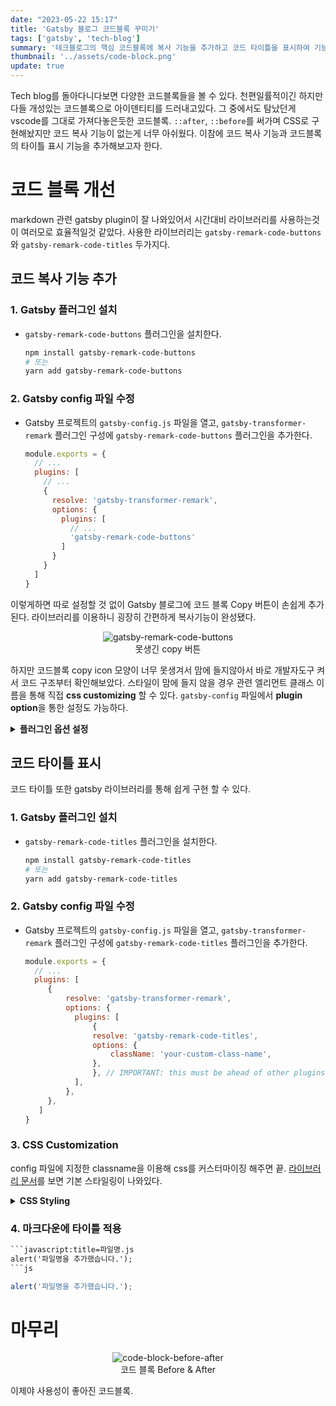 ```yaml
---
date: "2023-05-22 15:17"
title: 'Gatsby 블로그 코드블록 꾸미기'
tags: ['gatsby', 'tech-blog']
summary: '테크블로그의 핵심 코드블록에 복사 기능을 추가하고 코드 타이틀을 표시하여 기능을 개선해봅시다.'
thumbnail: '../assets/code-block.png'
update: true
---
```


Tech blog를 돌아다니다보면 다양한 코드블록들을 볼 수 있다. 천편일률적이긴 하지만 다들 개성있는 코드블록으로 아이덴티티를 드러내고있다. 그 중에서도 탐났던게 vscode를 그대로 가져다놓은듯한 코드블록. `::after`, `::before`를 써가며 CSS로 구현해놨지만 코드 복사 기능이 없는게 너무 아쉬웠다. 이참에 코드 복사 기능과 코드블록의 타이틀 표시 기능을 추가해보고자 한다.

# 코드 블록 개선
markdown 관련 gatsby plugin이 잘 나와있어서 시간대비 라이브러리를 사용하는것이 여러모로 효율적일것 같았다.
사용한 라이브러리는 `gatsby-remark-code-buttons` 와 `gatsby-remark-code-titles` 두가지다. 


## 코드 복사 기능 추가

### 1. **Gatsby 플러그인 설치**

- `gatsby-remark-code-buttons` 플러그인을 설치한다.

     ```bash
     npm install gatsby-remark-code-buttons 
     # 또는 
     yarn add gatsby-remark-code-buttons
     ```

### 2. **Gatsby config 파일 수정**

- Gatsby 프로젝트의 `gatsby-config.js` 파일을 열고, `gatsby-transformer-remark` 플러그인 구성에 `gatsby-remark-code-buttons` 플러그인을 추가한다.

     ```javascript
     module.exports = {
       // ...
       plugins: [
         // ...
         {
           resolve: 'gatsby-transformer-remark',
           options: {
             plugins: [
               // ...
               'gatsby-remark-code-buttons'
             ]
           }
         }
       ]
     }
     ```

이렇게하면 따로 설정할 것 없이 Gatsby 블로그에 코드 블록 Copy 버튼이 손쉽게 추가된다. 라이브러리를 이용하니 굉장히 간편하게 복사기능이 완성됐다.

<figure align="center">
<img class="responsive-image" src="https://github.com/Kiledel/Kiledel.github.io/assets/71811780/de6a1ba2-aef3-41e5-b22f-97c382a2cf0b" alt="gatsby-remark-code-buttons"></img>
<figcaption>못생긴 copy 버튼</figcaption>
</figure>

하지만 코드블록 copy icon 모양이 너무 못생겨서 맘에 들지않아서 바로 개발자도구 켜서 코드 구조부터 확인해보았다. 스타일이 맘에 들지 않을 경우 관련 엘리먼트 클래스 이름을 통해 직접 **css customizing** 할 수 있다. `gatsby-config` 파일에서 **plugin option**을 통한 설정도 가능하다.

<details>
  <summary> <strong>플러그인 옵션 설정</strong> </summary>

  [플러그인 페이지 참고](https://www.gatsbyjs.com/plugins/gatsby-remark-code-buttons/)

  <figure align="center">
  <img class="responsive-image" src="https://github.com/Kiledel/Kiledel.github.io/assets/71811780/fcf3af56-fea8-4f28-9b4b-1a007ad863af" alt="gatsby-remark-code-buttons-options"></img>
  <figcaption>gatsby-remark-code-buttons options</figcaption>
  </figure>

</details>

## 코드 타이틀 표시

코드 타이틀 또한 gatsby 라이브러리를 통해 쉽게 구현 할 수 있다.

### 1. **Gatsby 플러그인 설치**

- `gatsby-remark-code-titles` 플러그인을 설치한다.

     ```bash
     npm install gatsby-remark-code-titles 
     # 또는 
     yarn add gatsby-remark-code-titles
     ```

### 2. **Gatsby config 파일 수정**

- Gatsby 프로젝트의 `gatsby-config.js` 파일을 열고, `gatsby-transformer-remark` 플러그인 구성에 `gatsby-remark-code-titles` 플러그인을 추가한다.

     ```javascript
     module.exports = {
       // ...
       plugins: [
          {
              resolve: 'gatsby-transformer-remark',
              options: {
                plugins: [
                    {
                    resolve: 'gatsby-remark-code-titles',
                    options: {
                        className: 'your-custom-class-name',
                    },
                    }, // IMPORTANT: this must be ahead of other plugins that use code blocks
                ],
              },
          },
        ]
     }
     ```

### 3. **CSS Customization**

config 파일에 지정한 classname을 이용해 css를 커스터마이징 해주면 끝. [라이브러리 문서](https://www.gatsbyjs.com/plugins/gatsby-remark-code-buttons/)를 보면 기본 스타일링이 나와있다.

<details>
  <summary> <strong>CSS Styling</strong> </summary>

  <figure align="center">
  <img class="responsive-image" src="https://github.com/Kiledel/Kiledel.github.io/assets/71811780/3703950d-dafe-4756-9549-0cb85534a4e6" alt="gatsby-remark-code-titles-options"></img>
  <figcaption>gatsby-remark-code-titles css</figcaption>
  </figure>

</details>

### 4. **마크다운에 타이틀 적용**

````txt
```javascript:title=파일명.js
alert('파일명을 추가했습니다.');
```js
````

```javascript:title=파일명.js
alert('파일명을 추가했습니다.');
```

# 마무리

<figure align="center">
  <img class="responsive-image" src="https://github.com/Kiledel/Kiledel.github.io/assets/71811780/c435cb65-3d75-40b6-81ca-0be3611f38f2" alt="code-block-before-after"></img>
  <figcaption>코드 블록 Before & After</figcaption>
</figure>

이제야 사용성이 좋아진 코드블록.